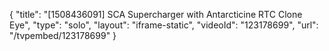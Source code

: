 {
    "title": "[1508436091] SCA Supercharger with Antarcticine   RTC Clone Eye",
    "type": "solo",
    "layout": "iframe-static",
    "videoId": "123178699",
    "url": "\/tvpembed\/123178699"
}